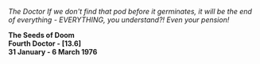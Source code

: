 _The Doctor_ _If we don't find that pod before it germinates, it will be the end of everything - EVERYTHING, you understand?! Even your pension!_

**The Seeds of Doom  
Fourth Doctor - [13.6]  
31 January - 6 March 1976**